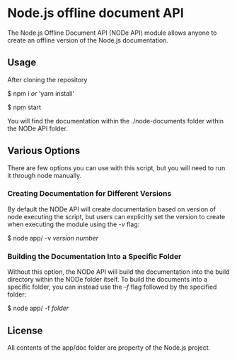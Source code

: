 # Node.js offline document API

The Node.js Offline Document API (NODe API) module allows anyone to create an offline version of the Node.js documentation.


## Usage

After cloning the repository

$ npm i _or_ 'yarn install'

$ npm start


You will find the documentation within the ./node-documents folder within the NODe API folder.


## Various Options

There are few options you can use with this script, but you will need to run it through node manually.


### Creating Documentation for Different Versions

By default the NODe API will create documentation based on version of node executing the script, but users can explicitly set the version to create when executing the  module using the _-v_ flag:

$ node app/ -v _version number_


### Building the Documentation Into a Specific Folder

Without this option, the NODe API will build the documentation into the build directory within the NODe folder itself. To build the documents into a specific folder, you can instead use the _-f_ flag followed by the specified folder:

$ node app/ -f _folder_

## License

All contents of the app/doc folder are property of the Node.js project.